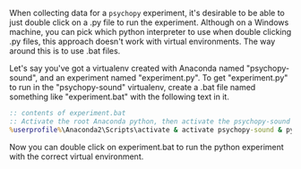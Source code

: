 When collecting data for a `psychopy` experiment, it's desirable to be able to just double click on a .py file to run the experiment. Although on a Windows machine, you can pick which python interpreter to use when double clicking .py files, this approach doesn't work with virtual environments. The way around this is to use .bat files.

Let's say you've got a virtualenv created with Anaconda named "psychopy-sound", and an experiment named "experiment.py". To get "experiment.py" to run in the "psychopy-sound" virtualenv, create a .bat file named something like "experiment.bat" with the following text in it.

```bat
:: contents of experiment.bat
:: Activate the root Anaconda python, then activate the psychopy-sound virtualenv, then run the experiment
%userprofile%\Anaconda2\Scripts\activate & activate psychopy-sound & python experiment.py
```

Now you can double click on experiment.bat to run the python experiment with the correct virtual environment.

